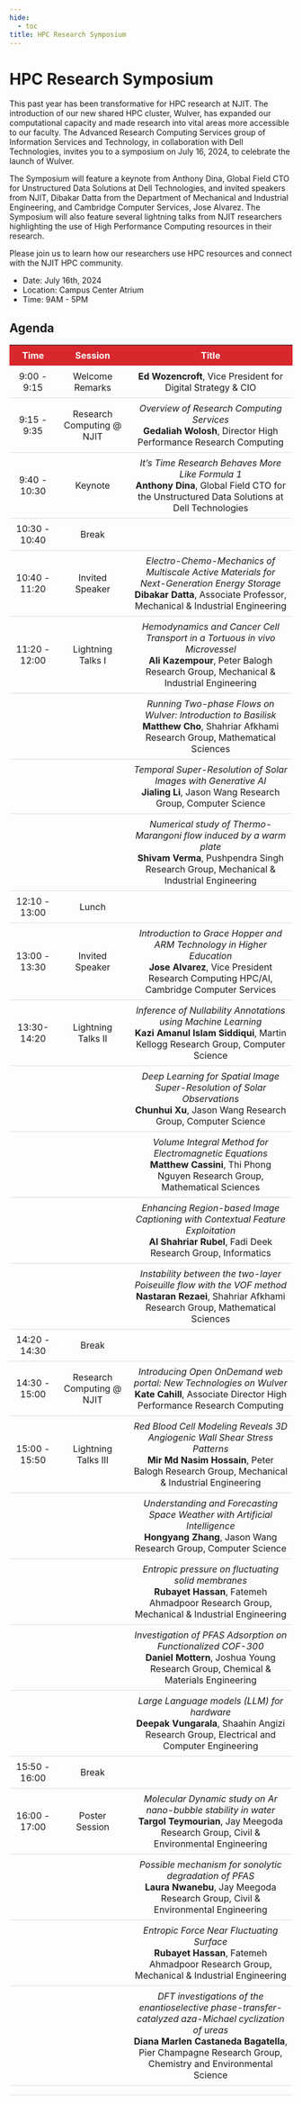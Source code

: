 ```yaml
---
hide:
  - toc
title: HPC Research Symposium
---
```


<style>
table {
  border-collapse: collapse;
  width: 100%;
}

th, td {
  padding: 8px;
  text-align: left;
  border-bottom: 1px solid #ddd;
}
th {
  color: white;
  background-color: #d8272d;
}
</style>

# HPC Research Symposium

This past year has been transformative for HPC research at NJIT. The introduction of our new shared HPC cluster, Wulver, has expanded our computational capacity and made research into vital areas more accessible to our faculty. The Advanced Research Computing Services group of Information Services and Technology, in collaboration with Dell Technologies, invites you to a symposium on July 16, 2024, to celebrate the launch of Wulver.

The Symposium will feature a keynote from Anthony Dina, Global Field CTO for Unstructured Data Solutions at Dell Technologies, and invited speakers from NJIT, Dibakar Datta from the Department of Mechanical and Industrial Engineering, and Cambridge Computer Services, Jose Alvarez. The Symposium will also feature several lightning talks from NJIT researchers highlighting the use of High Performance Computing resources in their research.

Please join us to learn how our researchers use HPC resources and connect with the NJIT HPC community.


- Date: July 16th, 2024
- Location: Campus Center Atrium
- Time: 9AM - 5PM

## Agenda

| Time	| Session | Title 
|:-----:|:------:|:-----:
| 9:00 - 9:15	| Welcome Remarks | **Ed Wozencroft**, Vice President for Digital Strategy & CIO |
| 9:15 - 9:35	| Research Computing @ NJIT | _Overview of Research Computing Services_ <br />**Gedaliah Wolosh**, Director High Performance Research Computing |
| 9:40 - 10:30 	| Keynote | _It’s Time Research Behaves More Like Formula 1_ <br />**Anthony Dina**, Global Field CTO for the Unstructured Data Solutions at Dell Technologies |
| 10:30 - 10:40	| Break |
| 10:40 - 11:20	| Invited Speaker | _Electro-Chemo-Mechanics of Multiscale Active Materials for Next-Generation Energy Storage_ <br />**Dibakar Datta**, Associate Professor, Mechanical & Industrial Engineering |
| 11:20 - 12:00	| Lightning Talks I | _Hemodynamics and Cancer Cell Transport in a Tortuous in vivo Microvessel_ <br />**Ali Kazempour**, Peter Balogh Research Group, Mechanical & Industrial Engineering |
| | | _Running Two-phase Flows on Wulver: Introduction to Basilisk_ <br />**Matthew Cho**, Shahriar Afkhami Research Group, Mathematical Sciences
| | | _Temporal Super-Resolution of Solar Images with Generative AI_ <br />**Jialing Li**, Jason Wang Research Group, Computer Science | 
| | | _Numerical study of Thermo-Marangoni flow induced by a warm plate_ <br />**Shivam Verma**, Pushpendra Singh Research Group, Mechanical & Industrial Engineering |
| 12:10 - 13:00	| Lunch |
| 13:00 - 13:30	| Invited Speaker | _Introduction to Grace Hopper and ARM Technology in Higher Education_ <br />**Jose Alvarez**, Vice President Research Computing HPC/AI, Cambridge Computer Services |
| 13:30- 14:20 | Lightning Talks II | _Inference of Nullability Annotations using Machine Learning_ <br />**Kazi Amanul Islam Siddiqui**, Martin Kellogg Research Group, Computer Science |
| | | _Deep Learning for Spatial Image Super-Resolution of Solar Observations_ <br />**Chunhui Xu**, Jason Wang Research Group, Computer Science |
| | | _Volume Integral Method for Electromagnetic Equations_ <br />**Matthew Cassini**, Thi Phong Nguyen Research Group, Mathematical Sciences |
| | | _Enhancing Region-based Image Captioning with Contextual Feature Exploitation_ <br />**Al Shahriar Rubel**, Fadi Deek Research Group, Informatics |
| | | _Instability between the two-layer Poiseuille flow with the VOF method_ <br />**Nastaran Rezaei**, Shahriar Afkhami Research Group, Mathematical Sciences |
| 14:20 - 14:30	| Break | |
| 14:30 - 15:00	| Research Computing @ NJIT  | _Introducing Open OnDemand web portal: New Technologies on Wulver_ <br />**Kate Cahill**, Associate Director High Performance Research Computing |
| 15:00 - 15:50  |  Lightning Talks III | _Red Blood Cell Modeling Reveals 3D Angiogenic Wall Shear Stress Patterns_ <br />**Mir Md Nasim Hossain**, Peter Balogh Research Group, Mechanical & Industrial Engineering |
| | | _Understanding and Forecasting Space Weather with Artificial Intelligence_ <br />**Hongyang Zhang**, Jason Wang Research Group, Computer Science|
| | | _Entropic pressure on fluctuating solid membranes_ <br />**Rubayet Hassan**, Fatemeh Ahmadpoor Research Group, Mechanical & Industrial Engineering |
| | | _Investigation of PFAS Adsorption on Functionalized COF-300_ <br />**Daniel Mottern**, Joshua Young Research Group, Chemical & Materials Engineering  |
| | | _Large Language models (LLM) for hardware_ <br />**Deepak Vungarala**, Shaahin Angizi Research Group, Electrical and Computer Engineering |
| 15:50 - 16:00	| Break |
| 16:00 - 17:00	| Poster Session | _Molecular Dynamic study on Ar nano-bubble stability in water_ <br />**Targol Teymourian**, Jay Meegoda Research Group, Civil & Environmental Engineering |
| | | _Possible mechanism for sonolytic degradation of PFAS_ <br />**Laura Nwanebu**, Jay Meegoda Research Group, Civil & Environmental Engineering |
| | | _Entropic Force Near Fluctuating Surface_ <br />**Rubayet Hassan**, Fatemeh Ahmadpoor Research Group, Mechanical & Industrial Engineering |
| | | _DFT investigations of the enantioselective phase-transfer-catalyzed aza-Michael cyclization of ureas_ <br />**Diana Marlen Castaneda Bagatella**, Pier Champagne Research Group, Chemistry and Environmental Science |
| | |


